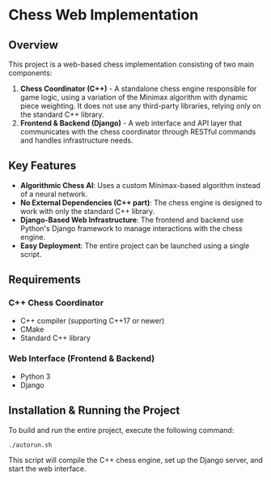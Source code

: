 # Chess Web Implementation

## Overview
This project is a web-based chess implementation consisting of two main components:

1. **Chess Coordinator (C++)** - A standalone chess engine responsible for game logic, using a variation of the Minimax algorithm with dynamic piece weighting. It does not use any third-party libraries, relying only on the standard C++ library.
2. **Frontend & Backend (Django)** - A web interface and API layer that communicates with the chess coordinator through RESTful commands and handles infrastructure needs.

## Key Features
- **Algorithmic Chess AI**: Uses a custom Minimax-based algorithm instead of a neural network.
- **No External Dependencies (C++ part)**: The chess engine is designed to work with only the standard C++ library.
- **Django-Based Web Infrastructure**: The frontend and backend use Python's Django framework to manage interactions with the chess engine.
- **Easy Deployment**: The entire project can be launched using a single script.

## Requirements
### C++ Chess Coordinator
- C++ compiler (supporting C++17 or newer)
- CMake
- Standard C++ library

### Web Interface (Frontend & Backend)
- Python 3
- Django

## Installation & Running the Project
To build and run the entire project, execute the following command:
```bash
./autorun.sh
```
This script will compile the C++ chess engine, set up the Django server, and start the web interface.
